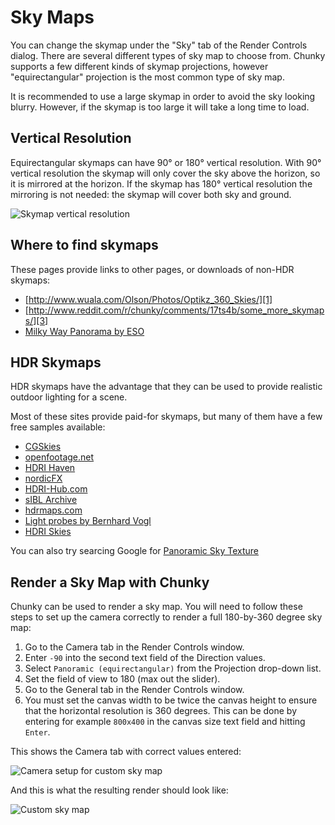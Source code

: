Sky Maps
========

You can change the skymap under the "Sky" tab of the Render Controls dialog.
There are several different types of sky map to choose from. Chunky supports a
few different kinds of skymap projections, however "equirectangular" projection
is the most common type of sky map.

It is recommended to use a large skymap in order to avoid the sky looking
blurry.  However, if the skymap is too large it will take a long time to load.

Vertical Resolution
-------------------

Equirectangular skymaps can have 90&deg; or 180&deg; vertical resolution.  With
90&deg; vertical resolution the skymap will only cover the sky above the
horizon, so it is mirrored at the horizon. If the skymap has 180&deg; vertical
resolution the mirroring is not needed: the skymap will cover both sky and
ground.

![Skymap vertical resolution](skymap_vertical_resolution.png)

Where to find skymaps
---------------------

These pages provide links to other pages, or downloads of non-HDR skymaps:

* [http://www.wuala.com/Olson/Photos/Optikz_360_Skies/][1]
* [http://www.reddit.com/r/chunky/comments/17ts4b/some_more_skymaps/][3]
* [Milky Way Panorama by ESO][11]

HDR Skymaps
-----------

HDR skymaps have the advantage that they can be used to provide realistic
outdoor lighting for a scene.

Most of these sites provide paid-for skymaps, but many of them have a few free
samples available:

* [CGSkies][2]
* [openfootage.net][4]
* [HDRI Haven][5]
* [nordicFX][6]
* [HDRI-Hub.com][7]
* [sIBL Archive][8]
* [hdrmaps.com][9]
* [Light probes by Bernhard Vogl][10]
* [HDRI Skies][11]

You can also try searcing Google for [Panoramic Sky Texture][0]

Render a Sky Map with Chunky
----------------------------

Chunky can be used to render a sky map. You will need to follow these steps
to set up the camera correctly to render a full 180-by-360 degree sky map:

1. Go to the Camera tab in the Render Controls window.
2. Enter `-90` into the second text field of the Direction values.
3. Select `Panoramic (equirectangular)` from the Projection drop-down list.
4. Set the field of view to 180 (max out the slider).
5. Go to the General tab in the Render Controls window.
6. You must set the canvas width to be twice the canvas height to ensure
that the horizontal resolution is 360 degrees. This can be done by entering for
example `800x400` in the canvas size text field and hitting `Enter`.

This shows the Camera tab with correct values entered:

![Camera setup for custom sky map](create_skymap.png)

And this is what the resulting render should look like:

![Custom sky map](custom_skymap.png)




[0]: https://www.google.com/search?q=panoramic+sky+texture
[1]: http://www.wuala.com/Olson/Photos/Optikz_360_Skies/
[2]: http://www.cgskies.com/skies.php
[3]: http://www.reddit.com/r/chunky/comments/17ts4b/some_more_skymaps/
[4]: http://www.openfootage.net/?cat=15
[5]: https://hdrihaven.com/hdris/?c=skies
[6]: http://www.nordicfx.net/?works=hdri
[7]: http://www.hdri-hub.com/free-samples
[8]: http://www.hdrlabs.com/sibl/archive.html
[9]: http://hdrmaps.com/freebies
[10]: http://dativ.at/lightprobes/
[11]: https://www.eso.org/public/images/eso0932a/
[12]: https://hdri-skies.com/
